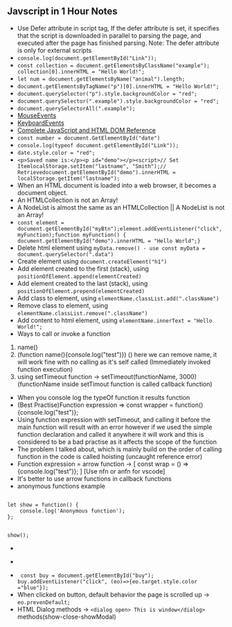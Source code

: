 ## Javscript in 1 Hour Notes

- Use Defer attribute in script tag, If the defer attribute is set, it specifies that the script is downloaded in parallel to parsing the page, and executed after the page has finished parsing. Note: The defer attribute is only for external scripts
- ```console.log(document.getElementById("Link"));```
- ```const collection = document.getElementsByClassName("example"); collection[0].innerHTML = "Hello World!";```
- ```let num = document.getElementsByName("animal").length;```
- ```document.getElementsByTagName("p")[0].innerHTML = "Hello World!";```
- ```document.querySelector("p").style.backgroundColor = "red";```
- ```document.querySelector(".example").style.backgroundColor = "red";```
- ```document.querySelectorAll(".example");```
- [MouseEvents](https://www.w3schools.com/jsref/obj_mouseevent.asp)
- [KeyboardEvents](https://www.w3schools.com/jsref/obj_keyboardevent.asp)
- [Complete JavaScript and HTML DOM Reference](https://www.w3schools.com/jsref/)
- ```const number = document.GetElementById("date") ```
- ```console.log(typeof document.getElementById("Link"));```
- ```date.style.color = "red";```
- ```<p>Saved name is:</p><p id="demo"></p><script>// Set ItemlocalStorage.setItem("lastname", "Smith");// Retrievedocument.getElementById("demo").innerHTML = localStorage.getItem("lastname");```
- When an HTML document is loaded into a web browser, it becomes a document object.
- An HTMLCollection is not an Array!
- A NodeList is almost the same as an HTMLCollection || A NodeList is not an Array!
- ```const element = document.getElementById("myBtn");element.addEventListener("click", myFunction);function myFunction() { document.getElementById("demo").innerHTML = "Hello World";}```
- Delete html element using ```myData.remove() - use const myData = document.querySelector(".data")```
- Create element using ```document.createElement("h1")```
- Add element created to the first (stack), using ```positionOfElement.append(elementCreated)```
- Add element created to the last (stack), using ```positionOfElement.prepend(elementCreated)```
- Add class to element, using ```elementName.classList.add(".className")```
- Remove class to element, using ```elementName.classList.remove(".className")```
- Add content to html element, using ```elementName.innerText = "Hello World!";```
- Ways to call or invoke a function 
1. name()
2. (function name(){console.log("test")}) () here we can remove name, it will work fine with no calling as it's self called (Immediately invoked function execution)
3. using setTimeout function -> setTimeout(functionName, 3000) (functionName inside setTimout function is called callback function)
- When you console log the typeOf function it results function
- (Best Practise)Function expression => const wrapper = function(){console.log("test")};
- Using function expression with setTimeout, and calling it before the main function will result with an error however if we used the simple function declaration and called it anywhere it will work and this is considered to be a bad practise as it affects the scope of the function 
- The problem I talked about, which is mainly build on the order of calling function in the code is called hoisting (uncaught reference error)
- Function expression = arrow function -> [ const wrap = () => {console.log("test")}; ] [Use nfn or anfn for vscode]
- It's better to use arrow functions in callback functions
- anonymous functions example 
<code>
let show = function() {
    console.log('Anonymous function');
};

show();
</code>  
- ``` const buy = document.getElementById("buy"); buy.addEventListener("click", ()=>{buy.style.backgroundColor = "red"})
- ``` const buy = document.getElementById("buy"); buy.addEventListener("click", (eo)=>{buy.style.backgroundColor = "red; console.log(eo); eo.target;"})
- ``` const buy = document.getElementById("buy"); buy.addEventListener("click", (eo)=>{eo.target.style.color ="blue"});```
- When clicked on button, default behavior the page is scrolled up -> ```eo.prevenDefault;```
- HTML Dialog methods -> ```<dialog open> This is window</dialog>``` methods(show-close-showModal)
 




